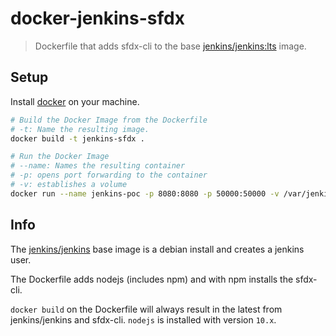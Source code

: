 # docker-jenkins-sfdx
> Dockerfile that adds sfdx-cli to the base [jenkins/jenkins:lts](https://hub.docker.com/r/jenkins/jenkins/) image.

## Setup

Install [docker](https://hub.docker.com/) on your machine.

```bash
# Build the Docker Image from the Dockerfile
# -t: Name the resulting image.
docker build -t jenkins-sfdx .

# Run the Docker Image
# --name: Names the resulting container
# -p: opens port forwarding to the container
# -v: establishes a volume
docker run --name jenkins-poc -p 8080:8080 -p 50000:50000 -v /var/jenkins_home jenkins-sfdx
```

## Info
The [jenkins/jenkins](https://hub.docker.com/r/jenkins/jenkins/) base image is a debian install and creates a jenkins user.

The Dockerfile adds nodejs (includes npm) and with npm installs the sfdx-cli.

`docker build` on the Dockerfile will always result in the latest from jenkins/jenkins and sfdx-cli. `nodejs` is installed with version `10.x`.
